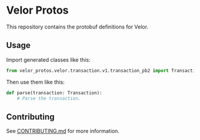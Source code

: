 # Velor Protos

This repository contains the protobuf definitions for Velor.

## Usage
Import generated classes like this:
```python
from velor_protos.velor.transaction.v1.transaction_pb2 import Transaction
```

Then use them like this:
```python
def parse(transaction: Transaction):
    # Parse the transaction.
```

## Contributing
See [CONTRIBUTING.md](CONTRIBUTING.md) for more information.
